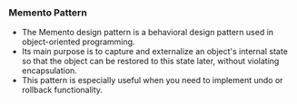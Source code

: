 ### Memento Pattern

- The Memento design pattern is a behavioral design pattern used in object-oriented programming. 
- Its main purpose is to capture and externalize an object's internal state so that the object can be restored to this state later, without violating encapsulation. 
- This pattern is especially useful when you need to implement undo or rollback functionality.